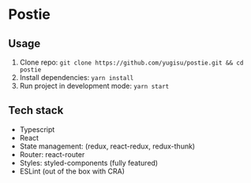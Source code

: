 # Postie

## Usage

1. Clone repo: `git clone https://github.com/yugisu/postie.git && cd postie`
2. Install dependencies: `yarn install`
3. Run project in development mode: `yarn start`

## Tech stack

- Typescript
- React
- State management: (redux, react-redux, redux-thunk)
- Router: react-router
- Styles: styled-components (fully featured)
- ESLint (out of the box with CRA)
